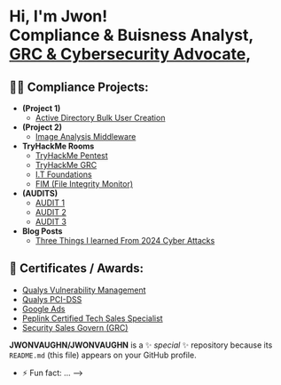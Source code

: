 <h1>Hi, I'm Jwon! <br/><a >Compliance & Buisness Analyst</a>, <a href="(https://www.linkedin.com/in/jwonvaughn/)/">GRC & Cybersecurity Advocate</a>,

<h2>👨‍💻 Compliance Projects:</h2>

- <b>(Project 1)</b>
  - [Active Directory Bulk User Creation](https://github.com/joshmadakor1/AD_PS)
- <b>(Project 2)</b>
  - [Image Analysis Middleware](https://github.com/joshmadakor1/4chan-Image-Analysis-Middleware-C964)
- <b>TryHackMe Rooms</b>
  - [TryHackMe Pentest](https://github.com/joshmadakor1/Sentinel-Lab)
  - [TryHackMe GRC](https://github.com/joshmadakor1/Jwipe.PowerShell)
  - [I.T Foundations](https://github.com/joshmadakor1/AD_PS)
  - [FIM (File Integrity Monitor)](https://github.com/joshmadakor1/PowerShell-Integrity-FIM)
- <b>(AUDITS)</b>
  - [AUDIT 1](https://github.com/joshmadakor1/EncrypterPOC)
  - [AUDIT 2](https://github.com/joshmadakor1/DecrypterPOC)
  - [AUDIT 3](https://github.com/joshmadakor1/Key-Logger-With-Email)
- <b>Blog Posts</b>
  - [Three Things I learned From 2024 Cyber Attacks](https://github.com/joshmadakor1/Package-Delivery-Pathfinding-Algorithm)

<h2>📄 Certificates / Awards:</h2>

- [Qualys Vulnerability Management](https://www.youtube.com/watch?v=a83ASGn_V_s)
- [Qualys PCI-DSS](https://www.youtube.com/watch?v=uHy3oM7NnoU)
- [Google Ads](https://www.youtube.com/watch?v=N-L9hklSlNk)
- [Peplink Certified Tech Sales Specialist](https://www.youtube.com/watch?v=OfvdQeh79s0)
- [Security Sales Govern (GRC)](https://www.youtube.com/watch?v=E2MwRWxDBkA)

**JWONVAUGHN/JWONVAUGHN** is a ✨ _special_ ✨ repository because its `README.md` (this file) appears on your GitHub profile.


- ⚡ Fun fact: ...
-->
